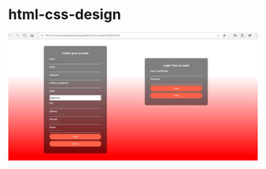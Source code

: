 # html-css-design

![Image description](https://github.com/sanjaybora15/html-css-design/blob/master/images/signin_signup.JPG)